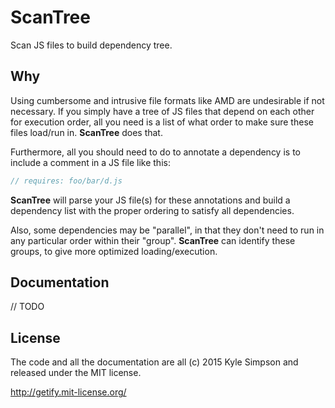 # ScanTree

Scan JS files to build dependency tree.

## Why

Using cumbersome and intrusive file formats like AMD are undesirable if not necessary. If you simply have a tree of JS files that depend on each other for execution order, all you need is a list of what order to make sure these files load/run in. **ScanTree** does that.

Furthermore, all you should need to do to annotate a dependency is to include a comment in a JS file like this:

```js
// requires: foo/bar/d.js
```

**ScanTree** will parse your JS file(s) for these annotations and build a dependency list with the proper ordering to satisfy all dependencies.

Also, some dependencies may be "parallel", in that they don't need to run in any particular order within their "group". **ScanTree** can identify these groups, to give more optimized loading/execution.

## Documentation

// TODO

## License

The code and all the documentation are all (c) 2015 Kyle Simpson and released under the MIT license.

http://getify.mit-license.org/
